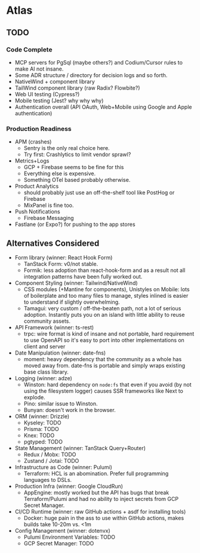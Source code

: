 # Atlas

## TODO

### Code Complete

* MCP servers for PgSql (maybe others?) and Codium/Cursor rules to make AI not insane.
* Some ADR structure / directory for decision logs and so forth.
* NativeWind + component library
* TailWind component library (raw Radix? Flowbite?)
* Web UI testing (Cypress?)
* Mobile testing (Jest? why why why)
* Authentication overall (API OAuth, Web+Mobile using Google and Apple authentication)

### Production Readiness

* APM (crashes)
  * Sentry is the only real choice here.
  * Try first: Crashlytics to limit vendor sprawl?
* Metrics+Logs
  * GCP + Firebase seems to be fine for this
  * Everything else is expensive.
  * Something OTel based probably otherwise.
* Product Analytics
  * should probably just use an off-the-shelf tool like PostHog or Firebase
  * MixPanel is fine too.
* Push Notifications
  * Firebase Messaging
* Fastlane (or Expo?) for pushing to the app stores

## Alternatives Considered

* Form library (winner: React Hook Form)
  * TanStack Form: v0/not stable.
  * Formik: less adoption than react-hook-form and as a result not all integration patterns have been fully worked out.
* Component Styling (winner: Tailwind/NativeWind)
  * CSS modules (+Mantine for components), Unistyles on Mobile: lots of boilerplate and too many files to manage, styles inlined is easier to understand if slightly overwhelming.
  * Tamagui: very custom / off-the-beaten path, not a lot of serious adoption. Instantly puts you on an island with little ability to reuse community assets.
* API Framework (winner: ts-rest)
  * trpc: wire format is kind of insane and not portable, hard requirement to use OpenAPI so it's easy to port into other implementations on client and server
* Date Manipulation (winner: date-fns)
  * moment: heavy dependency that the community as a whole has moved away from. date-fns is portable and simply wraps existing base class library.
* Logging (winner: adze)
  * Winston: hard dependency on `node:fs` that even if you avoid (by not using the filesystem logger) causes SSR frameworks like Next to explode.
  * Pino: similar issue to Winston.
  * Bunyan: doesn't work in the browser.
* ORM (winner: Drizzle)
  * Kyseley: TODO
  * Prisma: TODO
  * Knex: TODO
  * pgtyped: TODO
* State Management (winner: TanStack Query+Router)
  * Redux / Mobx: TODO
  * Zustand / Jotai: TODO
* Infrastructure as Code (winner: Pulumi)
  * Terraform: HCL is an abomination. Prefer full programming languages to DSLs.
* Production Infra (winner: Google CloudRun)
  * AppEngine: mostly worked but the API has bugs that break Terraform/Pulumi and had no ability to inject secrets from GCP Secret Manager.
* CI/CD Runtime (winner: raw GitHub actions + asdf for installing tools)
  * Docker: huge pain in the ass to use within GitHub actions, makes builds take 10-20m vs. <1m
* Config Management (winner: dotenvx)
  * Pulumi Environment Variables: TODO
  * GCP Secret Manager: TODO
  
